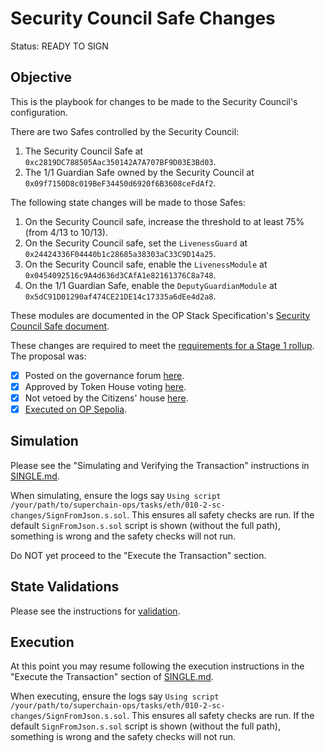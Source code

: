 # Security Council Safe Changes

Status: READY TO SIGN

## Objective

This is the playbook for changes to be made to the Security Council's configuration.

There are two Safes controlled by the Security Council:

1. The Security Council Safe at `0xc2819DC788505Aac350142A7A707BF9D03E3Bd03`.
2. The 1/1 Guardian Safe owned by the Security Council at `0x09f7150D8c019BeF34450d6920f6B3608ceFdAf2`.

The following state changes will be made to those Safes:

1. On the Security Council safe, increase the threshold to at least 75% (from 4/13 to 10/13).
2. On the Security Council safe, set the `LivenessGuard` at `0x24424336F04440b1c28685a38303aC33C9D14a25`.
3. On the Security Council safe, enable the `LivenessModule` at `0x0454092516c9A4d636d3CAfA1e82161376C8a748`.
4. On the 1/1 Guardian Safe, enable the `DeputyGuardianModule` at `0x5dC91D01290af474CE21DE14c17335a6dEe4d2a8`.

These modules are documented in the OP Stack Specification's [Security Council Safe document](https://specs.optimism.io/experimental/security-council-safe.html).

These changes are required to meet the [requirements for a Stage 1 rollup](https://medium.com/l2beat/stages-update-security-council-requirements-4c79cea8ef52).
The proposal was:

- [X] Posted on the governance forum [here](https://gov.optimism.io/t/upgrade-proposal-guardian-security-council-threshold-and-l2-proxyadmin-ownership-changes-for-stage-1-decentralization/8157).
- [X] Approved by Token House voting [here](https://vote.optimism.io/proposals/89250535338859095270968116984279971013811713632639468811376241520756760598962).
- [X] Not vetoed by the Citizens' house [here](https://snapshot.org/#/citizenshouse.eth/proposal/0x21f7126c1636cecdcf7522eadbf6e1b20ca22a2230faf871209fcd21dc999d81).
- [X] [Executed on OP Sepolia](https://github.com/ethereum-optimism/superchain-ops/tree/main/tasks/sep/006-2-sc-changes).

## Simulation

Please see the "Simulating and Verifying the Transaction" instructions in [SINGLE.md](../../../SINGLE.md).

When simulating, ensure the logs say `Using script /your/path/to/superchain-ops/tasks/eth/010-2-sc-changes/SignFromJson.s.sol`. This ensures all safety checks are run. If the default `SignFromJson.s.sol` script is shown (without the full path), something is wrong and the safety checks will not run.

Do NOT yet proceed to the "Execute the Transaction" section.

## State Validations

Please see the instructions for [validation](./VALIDATION.md).

## Execution

At this point you may resume following the execution instructions in the "Execute the Transaction" section of [SINGLE.md](../../../SINGLE.md).

When executing, ensure the logs say `Using script /your/path/to/superchain-ops/tasks/eth/010-2-sc-changes/SignFromJson.s.sol`. This ensures all safety checks are run. If the default `SignFromJson.s.sol` script is shown (without the full path), something is wrong and the safety checks will not run.
